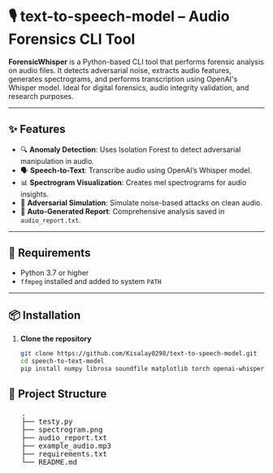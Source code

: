# 🎙️ text-to-speech-model – Audio Forensics CLI Tool

**ForensicWhisper** is a Python-based CLI tool that performs forensic analysis on audio files. It detects adversarial noise, extracts audio features, generates spectrograms, and performs transcription using OpenAI's Whisper model. Ideal for digital forensics, audio integrity validation, and research purposes.

---

## ✨ Features

- 🔍 **Anomaly Detection**: Uses Isolation Forest to detect adversarial manipulation in audio.
- 🗣️ **Speech-to-Text**: Transcribe audio using OpenAI’s Whisper model.
- 📊 **Spectrogram Visualization**: Creates mel spectrograms for audio insights.
- 🧪 **Adversarial Simulation**: Simulate noise-based attacks on clean audio.
- 📄 **Auto-Generated Report**: Comprehensive analysis saved in `audio_report.txt`.

---

## 🧰 Requirements

- Python 3.7 or higher
- `ffmpeg` installed and added to system `PATH`

---

## 📦 Installation

1. **Clone the repository**
   ```bash
   git clone https://github.com/Kisalay0298/text-to-speech-model.git
   cd speech-to-text-model
   pip install numpy librosa soundfile matplotlib torch openai-whisper scikit-learn

## 📁 Project Structure

<pre>
   . 
   ├── testy.py 
   ├── spectrogram.png 
   ├── audio_report.txt 
   ├── example_audio.mp3 
   ├── requirements.txt 
   └── README.md 
</pre>





